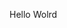 Hello Wolrd














































































































































































































































































































































































































































































































































































































































































































































































































































































































































































































































































































































































































































































































































































































































































































































































































































































































































































































































































































































































































































































































































































































































































































































































































































































































































































































































































































































































































































































































































































































































































































































































